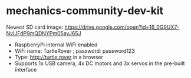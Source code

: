 # mechanics-community-dev-kit

Newest SD card image:
https://drive.google.com/open?id=16_0G9UX7-NvIJFdP9mQDNYPm05ayJ65J

- RaspberryPi internal WiFi enabled
- WiFi name: TurtleRover ; password: password123
- Type: http://turtle.rover in a browser
- Supports 1x USB camera, 4x DC motors and 3x servos in the pre-built interface
